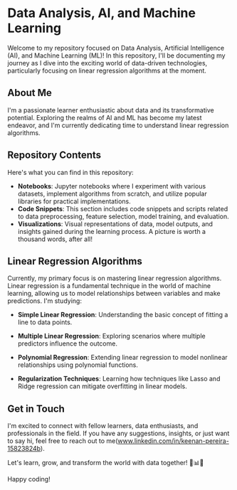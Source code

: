 # Data Analysis, AI, and Machine Learning

Welcome to my repository focused on Data Analysis, Artificial Intelligence (AI), and Machine Learning (ML)! In this repository, I'll be documenting my journey as I dive 
into the exciting world of data-driven technologies, particularly focusing on linear regression algorithms at the moment.

## About Me
I'm a passionate learner enthusiastic about data and its transformative potential. Exploring the realms of AI and ML has become my latest endeavor,
and I'm currently dedicating time to understand linear regression algorithms.

## Repository Contents
Here's what you can find in this repository:

- **Notebooks**: Jupyter notebooks where I experiment with various datasets, implement  algorithms from scratch, and utilize popular libraries for practical implementations.
- **Code Snippets**: This section includes code snippets and scripts related to data preprocessing, feature selection, model training, and evaluation. 
- **Visualizations**: Visual representations of data, model outputs, and insights gained during the learning process. A picture is worth a thousand words, after all!

## Linear Regression Algorithms
Currently, my primary focus is on mastering linear regression algorithms. Linear regression is a fundamental technique in the world of machine learning, allowing us to model relationships between variables and make predictions. I'm studying:

- **Simple Linear Regression**: Understanding the basic concept of fitting a line to data points.
  
- **Multiple Linear Regression**: Exploring scenarios where multiple predictors influence the outcome.
  
- **Polynomial Regression**: Extending linear regression to model nonlinear relationships using polynomial functions.
  
- **Regularization Techniques**: Learning how techniques like Lasso and Ridge regression can mitigate overfitting in linear models.

## Get in Touch
I'm excited to connect with fellow learners, data enthusiasts, and professionals in the field. If you have any suggestions, insights, or just want to say hi, feel free to reach out to me(www.linkedin.com/in/keenan-pereira-15823824b).

Let's learn, grow, and transform the world with data together! 🚀📊🤖

Happy coding!
